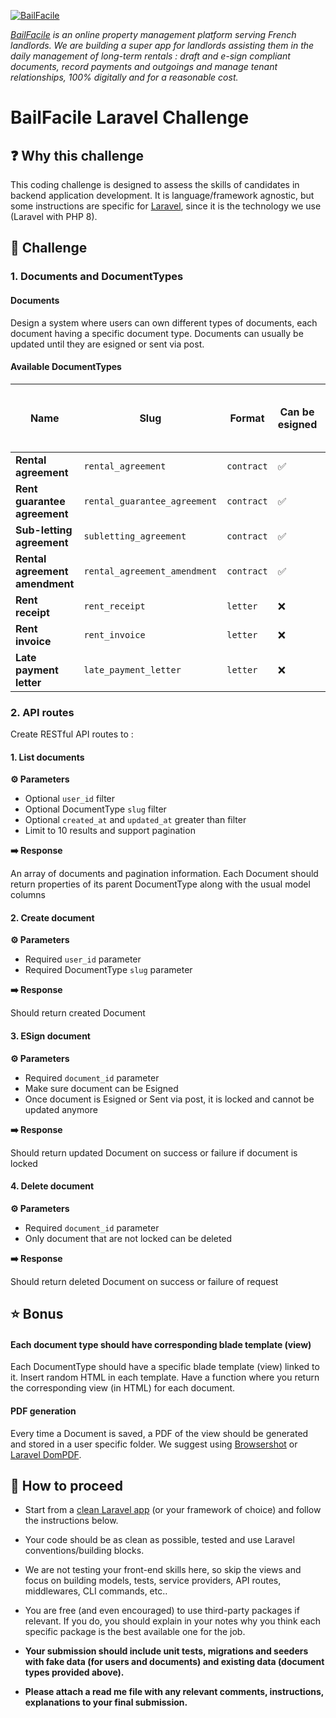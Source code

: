 
[![BailFacile](https://www.bailfacile.fr/img/logo_email.png)](https://www.bailfacile.fr)

*[BailFacile](https://www.bailfacile.fr) is an online property management platform serving French landlords. We are building a super app for landlords assisting them in the daily management of long-term rentals : draft and e-sign compliant documents, record payments and outgoings and manage tenant relationships, 100% digitally and for a reasonable cost.*
# BailFacile Laravel Challenge
## ❓ Why this challenge

This coding challenge is designed to assess the skills of candidates in backend application development. It is language/framework agnostic, but some instructions are specific for [Laravel](https://www.laravel.com), since it is the technology we use (Laravel with PHP 8).
## 🏁 Challenge

### 1. Documents and DocumentTypes

#### Documents

Design a system where users can own different types of documents, each document having a specific document type.
Documents can usually be updated until they are esigned or sent via post.
#### Available DocumentTypes
  
| Name | Slug | Format | Can be esigned | Can be sent via email | Can be sent via post | Can be updated
|--|--|--|--|--|--|--|
| **Rental agreement** | `rental_agreement` | `contract` | ✅ | ✅ | ❌ | ✅
| **Rent guarantee agreement** | `rental_guarantee_agreement` | `contract` | ✅ | ✅ | ❌ | ✅
| **Sub-letting agreement** | `subletting_agreement` | `contract` | ✅ | ✅ | ❌ | ✅
| **Rental agreement amendment**| `rental_agreement_amendment` | `contract` | ✅ | ✅ | ❌ | ✅
| **Rent receipt** | `rent_receipt` | `letter` | ❌ | ✅ | ✅ | ✅
| **Rent invoice** | `rent_invoice` | `letter` | ❌ | ✅ | ✅ | ✅
| **Late payment letter** | `late_payment_letter` | `letter` | ❌ | ✅ | ✅ | ✅

### 2. API routes

Create RESTful API routes to :

#### 1. List documents

**⚙️ Parameters**

- Optional `user_id` filter
- Optional DocumentType `slug` filter
- Optional `created_at` and `updated_at` greater than filter
- Limit to 10 results and support pagination

**➡️ Response**

An array of documents and pagination information. Each Document should return properties of its parent DocumentType along with the usual model columns

#### 2. Create document

**⚙️ Parameters**

- Required `user_id` parameter
- Required DocumentType `slug` parameter

**➡️ Response**

Should return created Document

#### 3. ESign document

**⚙️ Parameters**

- Required `document_id` parameter
- Make sure document can be Esigned
- Once document is Esigned or Sent via post, it is locked and cannot be updated anymore

**➡️ Response**

Should return updated Document on success or failure if document is locked

#### 4. Delete document

**⚙️ Parameters**

- Required `document_id` parameter
- Only document that are not locked can be deleted

**➡️ Response**

Should return deleted Document on success or failure of request
## ⭐ Bonus

#### Each document type should have corresponding blade template (view)

Each DocumentType should have a specific blade template (view) linked to it. Insert random HTML in each template.
Have a function where you return the corresponding view (in HTML) for each document.
#### PDF generation

Every time a Document is saved, a PDF of the view should be generated and stored in a user specific folder.
We suggest using [Browsershot](https://github.com/spatie/browsershot) or [Laravel DomPDF](https://github.com/barryvdh/laravel-dompdf).

## 🧪 How to proceed

- Start from a [clean Laravel app](https://laravel.com/docs/8.x/installation) (or your framework of choice) and follow the instructions below.

- Your code should be as clean as possible, tested and use Laravel conventions/building blocks.

- We are not testing your front-end skills here, so skip the views and focus on building models, tests, service providers, API routes, middlewares, CLI commands, etc..

- You are free (and even encouraged) to use third-party packages if relevant. If you do, you should explain in your notes why you think each specific package is the best available one for the job.

- **Your submission should include unit tests, migrations and seeders with fake data (for users and documents) and existing data (document types provided above).**

- **Please attach a read me file with any relevant comments, instructions, explanations to your final submission.**

